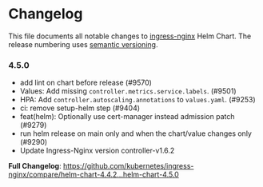 # Changelog

This file documents all notable changes to [ingress-nginx](https://github.com/kubernetes/ingress-nginx) Helm Chart. The release numbering uses [semantic versioning](http://semver.org).

### 4.5.0

* add lint on chart before release (#9570)
* Values: Add missing `controller.metrics.service.labels`. (#9501)
* HPA: Add `controller.autoscaling.annotations` to `values.yaml`. (#9253)
* ci: remove setup-helm step (#9404)
* feat(helm): Optionally use cert-manager instead admission patch (#9279)
* run helm release on main only and when the chart/value changes only (#9290)
* Update Ingress-Nginx version controller-v1.6.2

**Full Changelog**: https://github.com/kubernetes/ingress-nginx/compare/helm-chart-4.4.2...helm-chart-4.5.0

